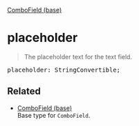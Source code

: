 [ComboField (base)](ComboField_base.md)

# placeholder

> The placeholder text for the text field.

<pre class="docgen_signature">placeholder: StringConvertible;</pre>

## Related

- [<!--{ref:type}-->ComboField (base)](ComboField_base.md) \
    Base type for `ComboField`.
